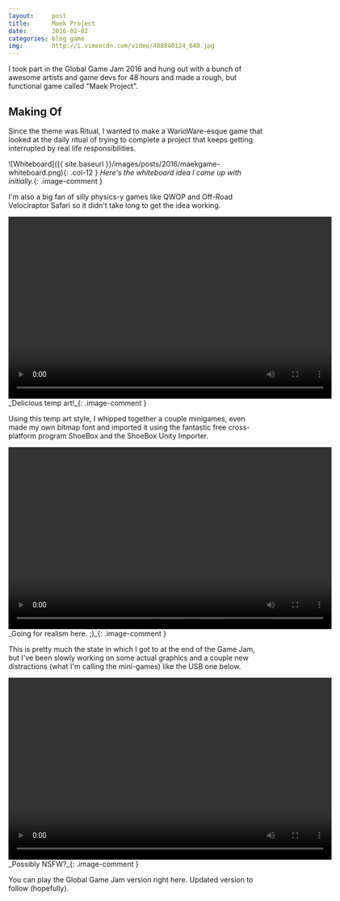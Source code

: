 ```yaml
---
layout:     post
title:      Maek Project
date:       2016-02-02
categories: blog game
img:        http://i.vimeocdn.com/video/488840124_640.jpg
---
```


I took part in the Global Game Jam 2016 and hung out with a bunch of awesome artists and game devs for 48 hours and made a rough, but functional game called "Maek Project".

## Making Of

Since the theme was Ritual, I wanted to make a WarioWare-esque game that looked at the daily ritual of trying to complete a project that keeps getting interrupted by real life responsibilities.  

![Whiteboard]({{ site.baseurl }}/images/posts/2016/maekgame-whiteboard.png){: .col-12 }
_Here's the whiteboard idea I came up with initially._{: .image-comment }

I'm also a big fan of silly physics-y games like QWOP and Off-Road Velociraptor Safari so it didn't take long to get the idea working.

<div class="video-splash">
<video width="640" height="360" autoplay loop>
    <source src="http://pbs.twimg.com/tweet_video/CZ7jHq2WIAAfaei.mp4" type="video/mp4" />
</video>
</div>
_Delicious temp art!_{: .image-comment }

Using this temp art style, I whipped together a couple minigames, even made my own bitmap font and imported it using the fantastic free cross-platform program ShoeBox and the ShoeBox Unity Importer.

<div class="video-splash">
<video width="640" height="360" autoplay loop>
    <source src="http://pbs.twimg.com/tweet_video/CaEGb8AWwAIxf9o.mp4" type="video/mp4" />
</video>
</div>
_Going for realism here. ;)_{: .image-comment }

This is pretty much the state in which I got to at the end of the Game Jam, but I've been slowly working on some actual graphics and a couple new distractions (what I'm calling the mini-games) like the USB one below.

<div class="video-splash">
<video width="640" height="360" autoplay loop>
    <source src="https://pbs.twimg.com/tweet_video/Cb1uCAqW0AINwOE.mp4" type="video/mp4" />
</video>
</div>
_Possibly NSFW?_{: .image-comment }

You can play the Global Game Jam version right here.  Updated version to follow (hopefully).
